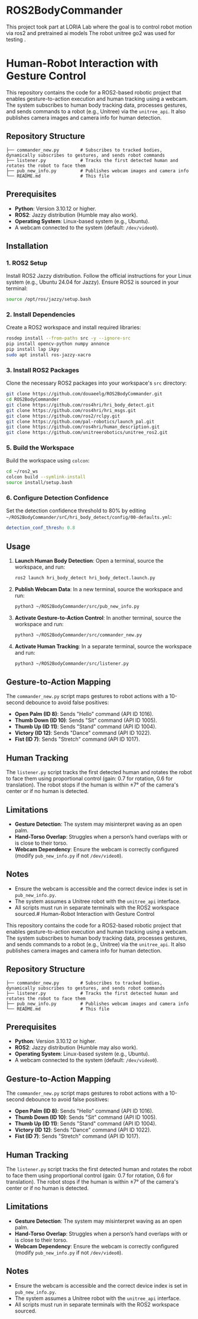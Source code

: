 # ROS2BodyCommander

This project took part at LORIA Lab where the goal is to control robot motion via ros2 and pretrained ai models
The robot unitree go2 was used for testing .
# Human-Robot Interaction with Gesture Control

This repository contains the code for a ROS2-based robotic project that enables gesture-to-action execution and human tracking using a webcam. The system subscribes to human body tracking data, processes gestures, and sends commands to a robot (e.g., Unitree) via the `unitree_api`. It also publishes camera images and camera info for human detection.

## Repository Structure

```
├── commander_new.py        # Subscribes to tracked bodies, dynamically subscribes to gestures, and sends robot commands
├── listener.py             # Tracks the first detected human and rotates the robot to face them
├── pub_new_info.py         # Publishes webcam images and camera info
└── README.md               # This file
```

## Prerequisites

- **Python**: Version 3.10.12 or higher.
- **ROS2**: Jazzy distribution (Humble may also work).
- **Operating System**: Linux-based system (e.g., Ubuntu).
- A webcam connected to the system (default: `/dev/video0`).

## Installation

### 1. ROS2 Setup
Install ROS2 Jazzy distribution. Follow the official instructions for your Linux system (e.g., Ubuntu 24.04 for Jazzy). Ensure ROS2 is sourced in your terminal:

```bash
source /opt/ros/jazzy/setup.bash
```

### 2. Install Dependencies
Create a ROS2 workspace and install required libraries:

```bash
rosdep install --from-paths src -y --ignore-src
pip install opencv-python numpy annonce
pip install lap ikpy
sudo apt install ros-jazzy-xacro
```

### 3. Install ROS2 Packages
Clone the necessary ROS2 packages into your workspace's `src` directory:

```bash
git clone https://github.com/douaeelg/ROS2BodyCommander.git
cd ROS2BodyCommander
git clone https://github.com/ros4hri/hri_body_detect.git
git clone https://github.com/ros4hri/hri_msgs.git
git clone https://github.com/ros2/rclpy.git
git clone https://github.com/pal-robotics/launch_pal.git
git clone https://github.com/ros4hri/human_description.git
git clone https://github.com/unitreerobotics/unitree_ros2.git
```

### 5. Build the Workspace
Build the workspace using `colcon`:

```bash
cd ~/ros2_ws
colcon build --symlink-install
source install/setup.bash
```

### 6. Configure Detection Confidence
Set the detection confidence threshold to 80% by editing `~/ROS2BodyCommander/srC/hri_body_detect/config/00-defaults.yml`:

```yaml
detection_conf_thresh: 0.8
```

## Usage

1. **Launch Human Body Detection**:
   Open a terminal, source the workspace, and run:

   ```bash
   ros2 launch hri_body_detect hri_body_detect.launch.py
   ```

2. **Publish Webcam Data**:
   In a new terminal, source the workspace and run:

   ```bash
   python3 ~/ROS2BodyCommander/src/pub_new_info.py
   ```

3. **Activate Gesture-to-Action Control**:
   In another terminal, source the workspace and run:

   ```bash
   python3 ~/ROS2BodyCommander/src/commander_new.py
   ```

4. **Activate Human Tracking**:
   In a separate terminal, source the workspace and run:

   ```bash
   python3 ~/ROS2BodyCommander/src/listener.py
   ```

## Gesture-to-Action Mapping
The `commander_new.py` script maps gestures to robot actions with a 10-second debounce to avoid false positives:

- **Open Palm (ID 8)**: Sends "Hello" command (API ID 1016).
- **Thumb Down (ID 10)**: Sends "Sit" command (API ID 1005).
- **Thumb Up (ID 11)**: Sends "Stand" command (API ID 1004).
- **Victory (ID 12)**: Sends "Dance" command (API ID 1022).
- **Fist (ID 7)**: Sends "Stretch" command (API ID 1017).

## Human Tracking
The `listener.py` script tracks the first detected human and rotates the robot to face them using proportional control (gain: 0.7 for rotation, 0.6 for translation). The robot stops if the human is within ±7° of the camera's center or if no human is detected.

## Limitations
- **Gesture Detection**: The system may misinterpret waving as an open palm.
- **Hand-Torso Overlap**: Struggles when a person’s hand overlaps with or is close to their torso.
- **Webcam Dependency**: Ensure the webcam is correctly configured (modify `pub_new_info.py` if not `/dev/video0`).

## Notes
- Ensure the webcam is accessible and the correct device index is set in `pub_new_info.py`.
- The system assumes a Unitree robot with the `unitree_api` interface.
- All scripts must run in separate terminals with the ROS2 workspace sourced.# Human-Robot Interaction with Gesture Control

This repository contains the code for a ROS2-based robotic project that enables gesture-to-action execution and human tracking using a webcam. The system subscribes to human body tracking data, processes gestures, and sends commands to a robot (e.g., Unitree) via the `unitree_api`. It also publishes camera images and camera info for human detection.

## Repository Structure

```
├── commander_new.py        # Subscribes to tracked bodies, dynamically subscribes to gestures, and sends robot commands
├── listener.py             # Tracks the first detected human and rotates the robot to face them
├── pub_new_info.py         # Publishes webcam images and camera info
└── README.md               # This file
```

## Prerequisites

- **Python**: Version 3.10.12 or higher.
- **ROS2**: Jazzy distribution (Humble may also work).
- **Operating System**: Linux-based system (e.g., Ubuntu).
- A webcam connected to the system (default: `/dev/video0`).



## Gesture-to-Action Mapping
The `commander_new.py` script maps gestures to robot actions with a 10-second debounce to avoid false positives:

- **Open Palm (ID 8)**: Sends "Hello" command (API ID 1016).
- **Thumb Down (ID 10)**: Sends "Sit" command (API ID 1005).
- **Thumb Up (ID 11)**: Sends "Stand" command (API ID 1004).
- **Victory (ID 12)**: Sends "Dance" command (API ID 1022).
- **Fist (ID 7)**: Sends "Stretch" command (API ID 1017).

## Human Tracking
The `listener.py` script tracks the first detected human and rotates the robot to face them using proportional control (gain: 0.7 for rotation, 0.6 for translation). The robot stops if the human is within ±7° of the camera's center or if no human is detected.

## Limitations
- **Gesture Detection**: The system may misinterpret waving as an open palm.
- **Hand-Torso Overlap**: Struggles when a person’s hand overlaps with or is close to their torso.
- **Webcam Dependency**: Ensure the webcam is correctly configured (modify `pub_new_info.py` if not `/dev/video0`).

## Notes
- Ensure the webcam is accessible and the correct device index is set in `pub_new_info.py`.
- The system assumes a Unitree robot with the `unitree_api` interface.
- All scripts must run in separate terminals with the ROS2 workspace sourced.
